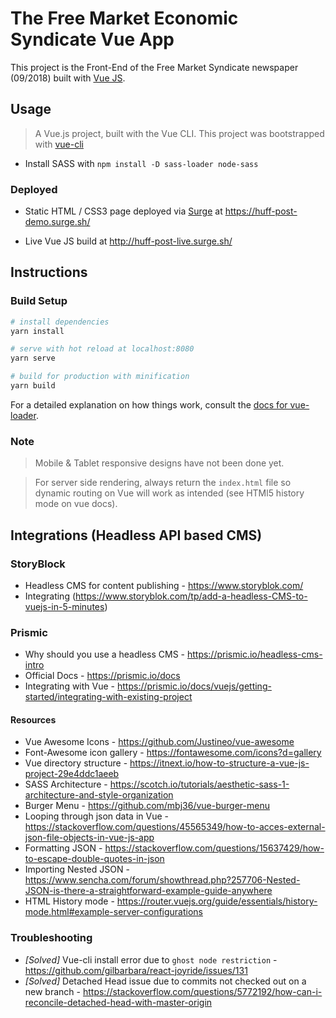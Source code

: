 # The Free Market Economic Syndicate Vue App

This project is the Front-End of the Free Market Syndicate newspaper (09/2018) built with [Vue JS](https://vuejs.org/).

## Usage

> A Vue.js project, built with the Vue CLI.
> This project was bootstrapped with [vue-cli](https://github.com/vuejs/vue-cli)

- Install SASS with `npm install -D sass-loader node-sass`

### Deployed

* Static HTML / CSS3 page deployed via [Surge](https://surge.sh/) at https://huff-post-demo.surge.sh/

* Live Vue JS build at http://huff-post-live.surge.sh/

## Instructions

### Build Setup

```bash
# install dependencies
yarn install

# serve with hot reload at localhost:8080
yarn serve

# build for production with minification
yarn build
```

For a detailed explanation on how things work, consult the [docs for vue-loader](http://vuejs.github.io/vue-loader).

### Note

> Mobile & Tablet responsive designs have not been done yet.

> For server side rendering, always return the `index.html` file so dynamic routing on Vue will work as intended (see HTMl5 history mode on vue docs).

## Integrations (Headless API based CMS)

### StoryBlock
- Headless CMS for content publishing - https://www.storyblok.com/ 
- Integrating (https://www.storyblok.com/tp/add-a-headless-CMS-to-vuejs-in-5-minutes)

### Prismic
- Why should you use a headless CMS - https://prismic.io/headless-cms-intro
- Official Docs - https://prismic.io/docs
- Integrating with Vue - https://prismic.io/docs/vuejs/getting-started/integrating-with-existing-project

#### Resources

- Vue Awesome Icons - https://github.com/Justineo/vue-awesome
- Font-Awesome icon gallery - https://fontawesome.com/icons?d=gallery
- Vue directory structure - https://itnext.io/how-to-structure-a-vue-js-project-29e4ddc1aeeb
- SASS Architecture - https://scotch.io/tutorials/aesthetic-sass-1-architecture-and-style-organization
- Burger Menu - https://github.com/mbj36/vue-burger-menu
- Looping through json data in Vue - https://stackoverflow.com/questions/45565349/how-to-acces-external-json-file-objects-in-vue-js-app
- Formatting JSON - https://stackoverflow.com/questions/15637429/how-to-escape-double-quotes-in-json
- Importing Nested JSON - https://www.sencha.com/forum/showthread.php?257706-Nested-JSON-is-there-a-straightforward-example-guide-anywhere
- HTML History mode - https://router.vuejs.org/guide/essentials/history-mode.html#example-server-configurations

### Troubleshooting

- _[Solved]_ Vue-cli install error due to `ghost node restriction` - https://github.com/gilbarbara/react-joyride/issues/131
- _[Solved]_ Detached Head issue due to commits not checked out on a new branch - https://stackoverflow.com/questions/5772192/how-can-i-reconcile-detached-head-with-master-origin
